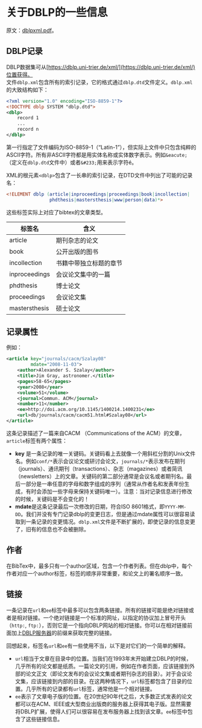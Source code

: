 # 关于DBLP的一些信息
原文：[dblpxml.pdf](https://dblp.uni-trier.de/xml/docu/dblpxml.pdf)。  

## DBLP记录
DBLP数据集可从[https://dblp.uni-trier.de/xml/](https://dblp.uni-trier.de/xml/)位置获得。  
文件`dblp.xml`包含所有的索引记录，它的格式通过`dblp.dtd`文件定义。`dblp.xml`的大致结构如下：  

```xml
<?xml version="1.0" encoding="ISO-8859-1"?>
<!DOCTYPE dblp SYSTEM "dblp.dtd">
<dblp>
    record 1
    ...
    record n
</dblp>
```

第一行指定了文件编码为ISO-8859-1（“Latin-1”），但实际上文件中只包含纯粹的ASCII字符。所有非ASCII字符都是用实体名称或实体数字表示。例如`&eacute;`（定义在`dblp.dtd`文件中）或者`&#233;`用来表示字符&#233;。

XML的根元素`<dblp>`包含了一长串的索引记录，在DTD文件中列出了可能的记录名：

```dtd
<!ELEMENT dblp (article|inproceedings|proceedings|book|incollection|
                phdthesis|mastersthesis|www|person|data)*>
```

这些标签实际上对应了bibtex的文章类型。  
  
|     标签名     |         含义         |
| ------------- | -------------------- |
| article       | 期刊杂志的论文        |
| book          | 公开出版的图书        |
| incollection  | 书籍中带独立标题的章节 |
| inproceedings | 会议论文集中的一篇     |
| phdthesis     | 博士论文              |
| proceedings   | 会议论文集            |
| mastersthesis | 硕士论文              |

## 记录属性
例如：

```xml
<article key="journals/cacm/Szalay08" 
         mdate="2008-11-03">
    <author>Alexander S. Szalay</author>
    <title>Jim Gray, astronomer.</title>
    <pages>58-65</pages>
    <year>2008</year>
    <volume>51</volume>
    <journal>Commun. ACM</journal>
    <number>11</number>
    <ee>http://doi.acm.org/10.1145/1400214.1400231</ee>
    <url>db/journals/cacm/cacm51.html#Szalay08</url>
</article>
```

这条记录描述了一篇来自CACM （Communications of the ACM）的文章，`article`标签有两个属性：  

* **key** 是一条记录的唯一关键码。关键码看上去就像一个用斜杠分割的Unix文件名。例如`conf/*`表示会议论文或研讨会论文，`journals/*`表示发布在期刊（journals）、通讯期刊（transactions）、杂志（magazines）或者简讯（newsletters）上的文章。关键码的第二部分通常是会议名或者期刊名。最后一部分是一串任意的字母和数字组成的序列（通常从作者名和发表年份生成，有时会添加一些字母来保持关键码唯一）。注意：当对记录信息进行修改的时候，关键码是不会变化的！
* **mdate**是这条记录最后一次修改的日期，符合ISO 8601格式，即`YYYY-MM-DD`。我们并没有专门记录dblp的变更日志，但是通过mdate属性可以很容易读取到一条记录的变更情况。`dblp.xml`文件是不断扩展的，即使记录的信息变更了，旧有的信息也不会被删除。

## 作者
在BibTex中，最多只有一个author区域，包含一个作者列表。但在dblp中，每个作者对应一个author标签，标签的顺序非常重要，和论文上的署名顺序一致。


## 链接
一条记录在`url`和`ee`标签中最多可以包含两条链接。所有的链接可能是绝对链接或者是相对链接。一个绝对链接是一个标准的网址，以指定的协议加上冒号开头（`http:`, `ftp:`），否则它是一个指向DBLP网站的相对链接。你可以在相对链接前面加上[DBLP服务器](http://dblp.uni-trier.de/db/)的前缀来获取完整的链接。

回想起来，标签名`url`和`ee`有一些使用不当，以下是对它们的一个简单的解释。

* `url`相当于文章在目录中的位置。当我们在1993年末开始建立DBLP的时候，几乎所有的论文都是纸质。一篇论文的引用，例如在作者页面，应该链接到外部的论文正文（即论文发布的会议论文集或者期刊杂志的目录）。对于会议论文集，应该链接到内部的目录。在这两种情况下，`url`标签都包含了目录的位置。几乎所有的记录都有`url`标签，通常他是一个相对链接。
* `ee`表示了文章电子版的位置。在20世纪90年代之后，大多数正式发表的论文都可以在ACM、IEEE或大型商业出版商的服务器上获得其电子版。显然需要将DBLP扩展，使得人们可以很容易在发布服务器上找到该文章。`ee`标签中包含了这些链接信息。